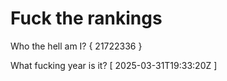 # Fuck the rankings

Who the hell am I?
{ 21722336 }

What fucking year is it?
[ 2025-03-31T19:33:20Z ]

